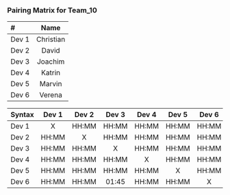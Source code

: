 ### Pairing Matrix for Team_10

| #                | Name       | 
| :---             |    :----:  |
| Dev 1            | Christian  |
| Dev 2            | David      |
| Dev 3            | Joachim    |
| Dev 4            | Katrin     |
| Dev 5            | Marvin     |
| Dev 6            | Verena     |

| Syntax      | Dev 1       | Dev 2       | Dev 3       | Dev 4       | Dev 5       | Dev 6      | 
| :---        |    :----:   |    :----:   |    :----:   |    :----:   |    :----:   |    :----:  | 
| Dev 1       | X           | HH:MM       | HH:MM       | HH:MM       | HH:MM       | HH:MM      | 
| Dev 2       | HH:MM       | X           | HH:MM       | HH:MM       | HH:MM       | HH:MM      |
| Dev 3       | HH:MM       | HH:MM       | X           | HH:MM       | HH:MM       | HH:MM      | 
| Dev 4       | HH:MM       | HH:MM       | HH:MM       | X           | HH:MM       | HH:MM      | 
| Dev 5       | HH:MM       | HH:MM       | HH:MM       | HH:MM       | X           | HH:MM      | 
| Dev 6       | HH:MM       | HH:MM       | 01:45       | HH:MM       | HH:MM       | X          | 


